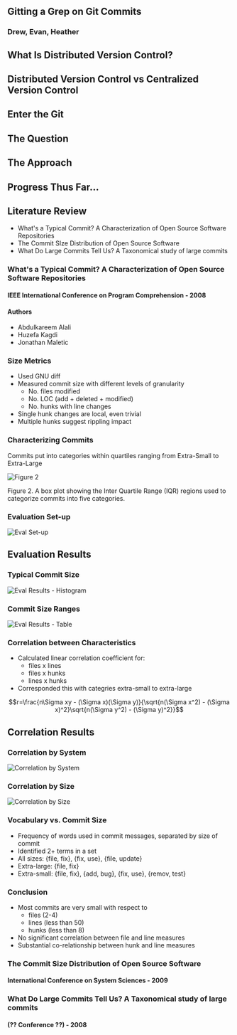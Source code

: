 ## Gitting a Grep on Git Commits
### Drew, Evan, Heather


<!--
  Title Slide
-->
## What Is Distributed Version Control?


<!--
  Explain by comparison (fastest way to get the job done)
  Maybe use images from here:
    http://git-scm.com/book/en/Getting-Started-About-Version-Control
-->
## Distributed Version Control vs Centralized Version Control


<!--
  Evan unlocks the magic of the Git on an unsuspecting audience
-->
## Enter the Git


<!--
  So here we simply say why the aforementioned stuff matters and 
  what we plan to do. If there is a problem to solve (which I don't
  believe there is....exploratory), we could rename to The Problem.
-->
## The Question


<!--
  Layout what we plan to do and briefly describe related works.
-->
## The Approach


<!--
  What have we done....seriously, what have we done?
-->
## Progress Thus Far...


## Literature Review
- What's a Typical Commit? A Characterization of Open Source Software Repositories
- The Commit SIze Distribution of Open Source Software
- What Do Large Commits Tell Us? A Taxonomical study of large commits


### What's a Typical Commit? A Characterization of Open Source Software Repositories
#### IEEE International Conference on Program Comprehension - 2008


#### Authors
- Abdulkareem Alali
- Huzefa Kagdi
- Jonathan Maletic


### Size Metrics
- Used GNU diff
- Measured commit size with different levels of granularity
   - No. files modified
   - No. LOC (add + deleted + modified)
   - No. hunks with line changes
- Single hunk changes are local, even trivial
- Multiple hunks suggest rippling impact


### Characterizing Commits
Commits put into categories within quartiles ranging from Extra-Small to Extra-Large

![Figure 2](/diagrams/fig1.2.svg)

Figure 2.  A box plot showing the Inter Quartile Range (IQR) regions used to categorize commits into five categories.


### Evaluation Set-up
<!-- Lists the 9 open source systems that were studied. -->
![Eval Set-up](/diagrams/evalsetup.svg)


## Evaluation Results


### Typical Commit Size
<!--
  Point out that 75% of the commits are small or extra-small.
  However, larger commits do happen with "non-trivial frequency"
  The largest commits tend to touch every file (ie, license update)
-->
![Eval Results - Histogram](/diagrams/evalresults1.svg)


### Commit Size Ranges
<!-- 
  Same as previous data but in a table format.
  Note how files/lines/hunks are ranged.
-->
![Eval Results - Table](/diagrams/gcc-commits.svg)


### Correlation between Characteristics
- Calculated linear correlation coefficient for:
    - files x lines
    - files x hunks
    - lines x hunks
- Corresponded this with categries extra-small to extra-large

<!--
  When r is positive, it indicates that as x increases, y increases
  When r is negative, it indicates that as x increases, y decreases
  They calculated this in comparison to each level of granularity and by size.
-->
$$r=\frac{n\Sigma xy - (\Sigma x)(\Sigma y)}{\sqrt{n(\Sigma x^2) - (\Sigma x)^2}\sqrt{n(\Sigma y^2) - (\Sigma y)^2}}$$


## Correlation Results


### Correlation by System
<!--
  Histogram of the correlation coefficients between each two size
  metrics for each of the 9 projects.
  No significant relationship between file and line size measures.
  Notice that hunks x lines have the strongest correlation.
-->
![Correlation by System](/diagrams/correlation-by-system.svg)


### Correlation by Size
<!--
  Histogram of the correlation coefficients between each two size
  metrics separated by size ranges extra-small to extra-large. This
  includes all 9 projects.
  There is little correlation among the three characteristics.
-->
![Correlation by Size](/diagrams/correlation-by-size.svg)


### Vocabulary vs. Commit Size
- Frequency of words used in commit messages, separated by size of commit
- Identified 2+ terms in a set
- All sizes: {file, fix}, {fix, use}, {file, update}
- Extra-large: {file, fix}
- Extra-small: {file, fix}, {add, bug}, {fix, use}, {remov, test}


### Conclusion
- Most commits are very small with respect to
    - files (2-4)
    - lines (less than 50)
    - hunks (less than 8)
- No significant correlation between file and line measures
- Substantial co-relationship between hunk and line measures


### The Commit Size Distribution of Open Source Software
#### International Conference on System Sciences - 2009


### What Do Large Commits Tell Us? A Taxonomical study of large commits
#### (?? Conference ??) - 2008


